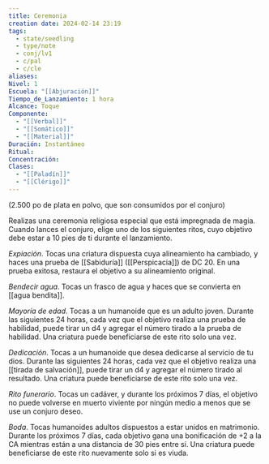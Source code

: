 ```yaml
---
title: Ceremonia
creation date: 2024-02-14 23:19
tags:
  - state/seedling
  - type/note
  - conj/lv1
  - c/pal
  - c/cle
aliases: 
Nivel: 1
Escuela: "[[Abjuración]]"
Tiempo_de_Lanzamiento: 1 hora
Alcance: Toque
Componente:
  - "[[Verbal]]"
  - "[[Somático]]"
  - "[[Material]]"
Duración: Instantáneo
Ritual: 
Concentración: 
Clases:
  - "[[Paladín]]"
  - "[[Clérigo]]"
---
```

(2.500 po de plata en polvo, que son consumidos por el conjuro)

Realizas una ceremonia religiosa especial que está impregnada de magia. Cuando lances el conjuro, elige uno de los siguientes ritos, cuyo objetivo debe estar a 10 pies de ti durante el lanzamiento.

*Expiación*. Tocas una criatura dispuesta cuya alineamiento ha cambiado, y haces una prueba de [[Sabiduría]] ([[Perspicacia]]) de DC 20. En una prueba exitosa, restaura el objetivo a su
alineamiento original.

*Bendecir agua*. Tocas un frasco de agua y haces que se convierta en [[agua bendita]].

*Mayoría de edad*. Tocas a un humanoide que es un adulto joven. Durante las siguientes 24 horas, cada vez que el objetivo realiza una prueba de habilidad, puede tirar un d4 y agregar el número tirado a la prueba de habilidad. Una criatura puede beneficiarse de este rito solo una vez.

*Dedicación*. Tocas a un humanoide que desea dedicarse al servicio de tu dios. Durante las siguientes 24 horas, cada vez que el objetivo realiza una [[tirada de salvación]], puede tirar un d4 y agregar el número tirado al resultado. Una criatura puede beneficiarse de este rito solo una vez.

*Rito funerario*. Tocas un cadáver, y durante los próximos 7 días, el objetivo no puede volverse en muerto viviente por ningún medio a menos que se use un conjuro deseo.

*Boda*. Tocas humanoides adultos dispuestos a estar unidos en matrimonio. Durante los próximos 7 días, cada objetivo gana una bonificación de +2 a la CA mientras están a una distancia de 30 pies entre sí. Una criatura puede beneficiarse de este rito nuevamente solo si es viuda.
